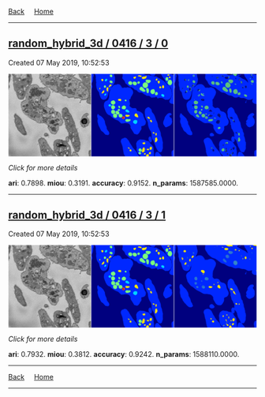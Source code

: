 
[Back](..)&nbsp;&nbsp;&nbsp;&nbsp;&nbsp;[Home](https://leapmanlab.github.io/snapshots)

---

<div class="summary"><a href="0"><h2>random_hybrid_3d / 0416 / 3 / 0</h2></a><p>Created 07 May 2019, 10:52:53
</p><a href="0"><img src="0/media/summary.png" align="center"></a><p>
<i>Click for more details</i>
</p></div>

**ari**: 0.7898. **miou**: 0.3191. **accuracy**: 0.9152. **n_params**: 1587585.0000. 

---

<div class="summary"><a href="1"><h2>random_hybrid_3d / 0416 / 3 / 1</h2></a><p>Created 07 May 2019, 10:52:53
</p><a href="1"><img src="1/media/summary.png" align="center"></a><p>
<i>Click for more details</i>
</p></div>

**ari**: 0.7932. **miou**: 0.3812. **accuracy**: 0.9242. **n_params**: 1588110.0000. 

---

[Back](..)&nbsp;&nbsp;&nbsp;&nbsp;&nbsp;[Home](https://leapmanlab.github.io/snapshots)

---